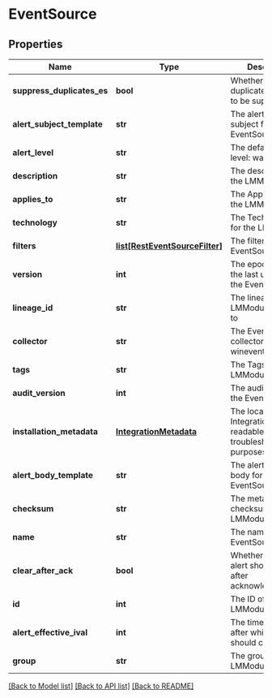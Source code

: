 # EventSource

## Properties
Name | Type | Description | Notes
------------ | ------------- | ------------- | -------------
**suppress_duplicates_es** | **bool** | Whether or not duplicate alerts have to be suppressed | [optional] 
**alert_subject_template** | **str** | The alert message subject for the EventSource | [optional] 
**alert_level** | **str** | The default alert level: warn | error | critical | doMapping | [optional] 
**description** | **str** | The description for the LMModule | [optional] 
**applies_to** | **str** | The Applies To for the LMModule | [optional] 
**technology** | **str** | The Technical Notes for the LMModule | [optional] 
**filters** | [**list[RestEventSourceFilter]**](RestEventSourceFilter.md) | The filters for the EventSource | [optional] 
**version** | **int** | The epoch time of the last update to the EventSource | [optional] 
**lineage_id** | **str** | The lineageId the LMModule belongs to | [optional] 
**collector** | **str** | The EventSource collector type: wineventlog | syslog | snmptrap | echo | logfile | scriptevent | awsrss | azurerss | azureadvisor | gcpatom | awsrdspievent | azureresourcehealthevent | azureemergingissue | azureloganalyticsworkspacesevent | awstrustedadvisor | awshealth | ipmievent | [optional] 
**tags** | **str** | The Tags for the LMModule | [optional] 
**audit_version** | **int** | The auditVersion of the EventSource | [optional] 
**installation_metadata** | [**IntegrationMetadata**](IntegrationMetadata.md) | The local module&#39;s IntegrationMetadata, readable for troubleshooting purposes | [optional] 
**alert_body_template** | **str** | The alert message body for the EventSource | [optional] 
**checksum** | **str** | The metadata checksum for the LMModule content | [optional] 
**name** | **str** | The name of the EventSource | 
**clear_after_ack** | **bool** | Whether or not the alert should clear after acknowledgement | [optional] 
**id** | **int** | The ID of the LMModule | 
**alert_effective_ival** | **int** | The time in minutes after which the alert should clear | 
**group** | **str** | The group the LMModule is in | [optional] 

[[Back to Model list]](../README.md#documentation-for-models) [[Back to API list]](../README.md#documentation-for-api-endpoints) [[Back to README]](../README.md)


